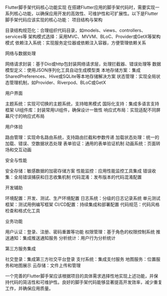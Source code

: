 Flutter脚手架代码核心功能实现
在搭建Flutter应用的脚手架代码时，需要实现一系列核心功能，以确保应用开发的高效性、可维护性和可扩展性。以下是Flutter脚手架代码应该实现的核心功能：
项目结构与架构

目录结构规范化：合理组织代码目录，如models、views、controllers、services等
架构模式选择：采用MVC、MVVM、BLoC、Provider或GetX等架构模式
依赖注入系统：实现服务定位器或依赖注入容器，方便管理依赖关系

网络与数据处理

网络请求封装：基于Dio或http包封装网络请求层，处理拦截器、错误处理等
数据模型定义：使用JSON序列化工具自动生成模型类
本地存储方案：集成SharedPreferences、Hive或SQLite等本地存储解决方案
状态管理：实现全局状态管理机制，如Provider、Riverpod、BLoC或GetX

用户界面

主题系统：实现可切换的主题系统，支持暗黑模式
国际化支持：集成多语言支持框架
UI组件库：封装常用UI组件，确保设计一致性
响应式布局：实现适配不同屏幕尺寸的响应式布局

用户体验

路由管理：实现命名路由系统，支持路由拦截和参数传递
加载状态处理：统一的加载、错误、空数据状态处理
表单验证：通用的表单验证机制
动画系统：页面转场和交互动画

安全与性能

安全存储：敏感数据的加密存储方案
性能监控：应用性能监控工具集成
错误收集：全局错误捕获和日志收集机制
代码混淆：发布版本的代码混淆配置

开发辅助

环境配置：开发、测试、生产环境配置
日志系统：分级的日志记录系统
单元测试框架：测试用例编写框架
CI/CD配置：持续集成和部署配置
代码规范：代码风格检查和格式化工具

业务功能

用户认证：登录、注册、密码重置等功能
权限管理：基于角色的权限控制系统
推送通知：集成推送通知服务
分析统计：用户行为分析统计

第三方服务集成

社交登录：集成第三方社交平台登录
支付系统：集成支付服务
地图服务：位置服务和地图展示
云存储：文件上传和管理

一个完善的Flutter脚手架应该根据项目的具体需求选择性地实现上述功能，并保持代码的简洁性和可维护性。良好的脚手架代码能够显著提高开发效率，减少重复工作，并确保应用质量。